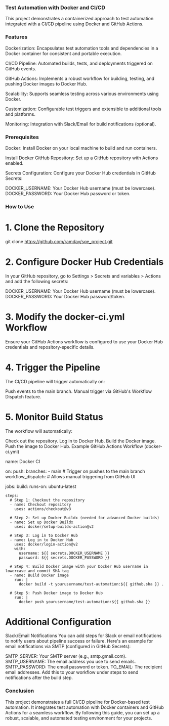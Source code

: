 ### Test Automation with Docker and CI/CD
This project demonstrates a containerized approach to test automation integrated with a CI/CD pipeline using Docker and GitHub Actions.

### Features
Dockerization: Encapsulates test automation tools and dependencies in a Docker container for consistent and portable execution.

CI/CD Pipeline: Automated builds, tests, and deployments triggered on GitHub events.

GitHub Actions: Implements a robust workflow for building, testing, and pushing Docker images to Docker Hub.

Scalability: Supports seamless testing across various environments using Docker.

Customization: Configurable test triggers and extensible to additional tools and platforms.

Monitoring: Integration with Slack/Email for build notifications (optional).

### Prerequisites
Docker: Install Docker on your local machine to build and run containers.

Install Docker
GitHub Repository: Set up a GitHub repository with Actions enabled.

Secrets Configuration: Configure your Docker Hub credentials in GitHub Secrets:

DOCKER_USERNAME: Your Docker Hub username (must be lowercase).
DOCKER_PASSWORD: Your Docker Hub password or token.

### How to Use
# 1. Clone the Repository
   git clone https://github.com/ramday/sqe_project.git
   

# 2. Configure Docker Hub Credentials
In your GitHub repository, go to Settings > Secrets and variables > Actions and add the following secrets:

DOCKER_USERNAME: Your Docker Hub username (must be lowercase).
DOCKER_PASSWORD: Your Docker Hub password/token.

# 3. Modify the docker-ci.yml Workflow
Ensure your GitHub Actions workflow is configured to use your Docker Hub credentials and repository-specific details.

# 4. Trigger the Pipeline
The CI/CD pipeline will trigger automatically on:

Push events to the main branch.
Manual trigger via GitHub's Workflow Dispatch feature.

# 5. Monitor Build Status
The workflow will automatically:

Check out the repository.
Log in to Docker Hub.
Build the Docker image.
Push the image to Docker Hub.
Example GitHub Actions Workflow (docker-ci.yml)

name: Docker CI

on:
  push:
    branches:
      - main  # Trigger on pushes to the main branch
  workflow_dispatch:  # Allows manual triggering from GitHub UI

jobs:
  build:
    runs-on: ubuntu-latest

    steps:
      # Step 1: Checkout the repository
      - name: Checkout repository
        uses: actions/checkout@v3

      # Step 2: Set up Docker Buildx (needed for advanced Docker builds)
      - name: Set up Docker Buildx
        uses: docker/setup-buildx-action@v2

      # Step 3: Log in to Docker Hub
      - name: Log in to Docker Hub
        uses: docker/login-action@v2
        with:
          username: ${{ secrets.DOCKER_USERNAME }}
          password: ${{ secrets.DOCKER_PASSWORD }}

      # Step 4: Build Docker image with your Docker Hub username in lowercase and commit SHA tag
      - name: Build Docker image
        run: |
          docker build -t yourusername/test-automation:${{ github.sha }} .

      # Step 5: Push Docker image to Docker Hub
        run: |
          docker push yourusername/test-automation:${{ github.sha }}

# Additional Configuration
Slack/Email Notifications
You can add steps for Slack or email notifications to notify users about pipeline success or failure. Here's an example for email notifications via SMTP (configured in GitHub Secrets):

SMTP_SERVER: Your SMTP server (e.g., smtp.gmail.com).
SMTP_USERNAME: The email address you use to send emails.
SMTP_PASSWORD: The email password or token.
TO_EMAIL: The recipient email addresses.
Add this to your workflow under steps to send notifications after the build step.

### Conclusion
This project demonstrates a full CI/CD pipeline for Docker-based test automation.
It integrates test automation with Docker containers and GitHub Actions for a seamless workflow.
By following this guide, you can set up a robust, scalable, and automated testing environment for your projects.
   

